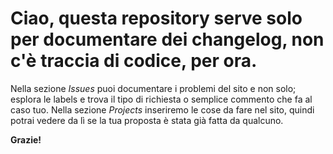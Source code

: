 # Ciao, questa repository serve solo per documentare dei changelog, non c'è traccia di codice, per ora.

Nella sezione <i> Issues </i> puoi documentare i problemi del sito e non solo; esplora le labels e trova il tipo di richiesta o semplice commento che fa al caso tuo. Nella sezione <i> Projects </i> inseriremo le cose da fare nel sito, quindi potrai vedere da lì se la tua proposta è stata già fatta da qualcuno.

<b> Grazie! </b>
